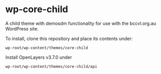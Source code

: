# wp-core-child
A child theme with demosdm functionality for use with the bccvl.org.au WordPress site. 

To install, clone this repository and place its contents under:

    wp-root/wp-content/themes/core-child
 
Install OpenLayers v3.7.0 under 

    wp-root/wp-content/themes/core-child/api
